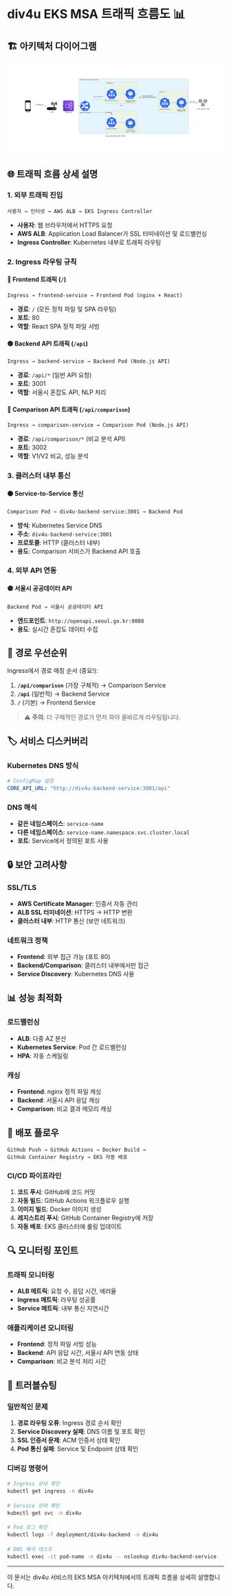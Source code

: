# div4u EKS MSA 트래픽 흐름도 📊

## 🏗️ 아키텍처 다이어그램

![div4u 트래픽 흐름도](./generated-diagrams/div4u-traffic-flow.png)

## 🌐 트래픽 흐름 상세 설명

### 1. 외부 트래픽 진입
```
사용자 → 인터넷 → AWS ALB → EKS Ingress Controller
```

- **사용자**: 웹 브라우저에서 HTTPS 요청
- **AWS ALB**: Application Load Balancer가 SSL 터미네이션 및 로드밸런싱
- **Ingress Controller**: Kubernetes 내부로 트래픽 라우팅

### 2. Ingress 라우팅 규칙

#### 🔵 Frontend 트래픽 (`/`)
```
Ingress → frontend-service → Frontend Pod (nginx + React)
```
- **경로**: `/` (모든 정적 파일 및 SPA 라우팅)
- **포트**: 80
- **역할**: React SPA 정적 파일 서빙

#### 🟢 Backend API 트래픽 (`/api`)
```
Ingress → backend-service → Backend Pod (Node.js API)
```
- **경로**: `/api/*` (일반 API 요청)
- **포트**: 3001
- **역할**: 서울시 혼잡도 API, NLP 처리

#### 🔴 Comparison API 트래픽 (`/api/comparison`)
```
Ingress → comparison-service → Comparison Pod (Node.js API)
```
- **경로**: `/api/comparison/*` (비교 분석 API)
- **포트**: 3002
- **역할**: V1/V2 비교, 성능 분석

### 3. 클러스터 내부 통신

#### 🟠 Service-to-Service 통신
```
Comparison Pod → div4u-backend-service:3001 → Backend Pod
```
- **방식**: Kubernetes Service DNS
- **주소**: `div4u-backend-service:3001`
- **프로토콜**: HTTP (클러스터 내부)
- **용도**: Comparison 서비스가 Backend API 호출

### 4. 외부 API 연동

#### 🟣 서울시 공공데이터 API
```
Backend Pod → 서울시 공공데이터 API
```
- **엔드포인트**: `http://openapi.seoul.go.kr:8088`
- **용도**: 실시간 혼잡도 데이터 수집

## 🔄 경로 우선순위

Ingress에서 경로 매칭 순서 (중요!):

1. **`/api/comparison`** (가장 구체적) → Comparison Service
2. **`/api`** (일반적) → Backend Service  
3. **`/`** (기본) → Frontend Service

> ⚠️ **주의**: 더 구체적인 경로가 먼저 와야 올바르게 라우팅됩니다.

## 🏷️ 서비스 디스커버리

### Kubernetes DNS 방식
```yaml
# ConfigMap 설정
CORE_API_URL: "http://div4u-backend-service:3001/api"
```

### DNS 해석
- **같은 네임스페이스**: `service-name`
- **다른 네임스페이스**: `service-name.namespace.svc.cluster.local`
- **포트**: Service에서 정의된 포트 사용

## 🔒 보안 고려사항

### SSL/TLS
- **AWS Certificate Manager**: 인증서 자동 관리
- **ALB SSL 터미네이션**: HTTPS → HTTP 변환
- **클러스터 내부**: HTTP 통신 (보안 네트워크)

### 네트워크 정책
- **Frontend**: 외부 접근 가능 (포트 80)
- **Backend/Comparison**: 클러스터 내부에서만 접근
- **Service Discovery**: Kubernetes DNS 사용

## 📊 성능 최적화

### 로드밸런싱
- **ALB**: 다중 AZ 분산
- **Kubernetes Service**: Pod 간 로드밸런싱
- **HPA**: 자동 스케일링

### 캐싱
- **Frontend**: nginx 정적 파일 캐싱
- **Backend**: 서울시 API 응답 캐싱
- **Comparison**: 비교 결과 메모리 캐싱

## 🚀 배포 플로우

```
GitHub Push → GitHub Actions → Docker Build → 
GitHub Container Registry → EKS 자동 배포
```

### CI/CD 파이프라인
1. **코드 푸시**: GitHub에 코드 커밋
2. **자동 빌드**: GitHub Actions 워크플로우 실행
3. **이미지 빌드**: Docker 이미지 생성
4. **레지스트리 푸시**: GitHub Container Registry에 저장
5. **자동 배포**: EKS 클러스터에 롤링 업데이트

## 🔍 모니터링 포인트

### 트래픽 모니터링
- **ALB 메트릭**: 요청 수, 응답 시간, 에러율
- **Ingress 메트릭**: 라우팅 성공률
- **Service 메트릭**: 내부 통신 지연시간

### 애플리케이션 모니터링
- **Frontend**: 정적 파일 서빙 성능
- **Backend**: API 응답 시간, 서울시 API 연동 상태
- **Comparison**: 비교 분석 처리 시간

## 📝 트러블슈팅

### 일반적인 문제
1. **경로 라우팅 오류**: Ingress 경로 순서 확인
2. **Service Discovery 실패**: DNS 이름 및 포트 확인
3. **SSL 인증서 문제**: ACM 인증서 상태 확인
4. **Pod 통신 실패**: Service 및 Endpoint 상태 확인

### 디버깅 명령어
```bash
# Ingress 상태 확인
kubectl get ingress -n div4u

# Service 상태 확인
kubectl get svc -n div4u

# Pod 로그 확인
kubectl logs -f deployment/div4u-backend -n div4u

# DNS 해석 테스트
kubectl exec -it pod-name -n div4u -- nslookup div4u-backend-service
```

---

이 문서는 div4u 서비스의 EKS MSA 아키텍처에서의 트래픽 흐름을 상세히 설명합니다.
